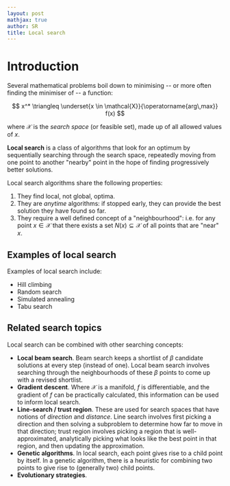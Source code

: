 ```yaml
---
layout: post
mathjax: true
author: SR
title: Local search
---
```


# Introduction

Several mathematical problems boil down to minimising -- or more often finding the minimiser of -- a function:

$$ x^* \triangleq \underset{x \in \mathcal{X}}{\operatorname{arg\,max}} f(x) $$

where $\mathcal{X}$ is the *search space* (or feasible set), made up of all allowed values of $x$.

**Local search** is a class of algorithms that look for an optimum by sequentially searching through the search space, repeatedly moving from one point to another "nearby" point in the hope of finding progressively better solutions.

Local search algorithms share the following properties:
1. They find local, not global, optima.
2. They are *anytime* algorithms: if stopped early, they can provide the best solution they have found so far.
3. They require a well defined concept of a "neighbourhood": i.e. for any point $x \in \mathcal{X}$ that there exists a set $N(x) \subseteq \mathcal{X}$ of all points that are "near" $x$.

## Examples of local search

Examples of local search include:
* Hill climbing
* Random search
* Simulated annealing
* Tabu search

## Related search topics

Local search can be combined with other searching concepts:
* **Local beam search**. Beam search keeps a shortlist of $\beta$ candidate solutions at every step (instead of one). Local beam search involves searching through the neighbourhoods of these $\beta$ points to come up with a revised shortlist.
* **Gradient descent**. Where $\mathcal{X}$ is a manifold, $f$ is differentiable, and the gradient of $f$ can be practically calculated, this information can be used to inform local search.
* **Line-search / trust region**. These are used for search spaces that have notions of *direction* and *distance*. Line search involves first picking a direction and then solving a subproblem to determine how far to move in that direction; trust region involves picking a region that is well-approximated, analytically picking what looks like the best point in that region, and then updating the approximation.
* **Genetic algorithms**. In local search, each point gives rise to a child point by itself. In a genetic algorithm, there is a heuristic for combining two points to give rise to (generally two) child points.
* **Evolutionary strategies**. 